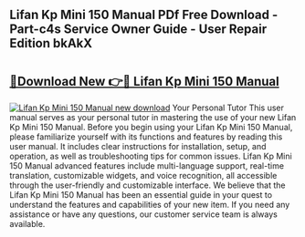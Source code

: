 ## Lifan Kp Mini 150 Manual PDf Free Download - Part-c4s Service Owner Guide - User Repair Edition bkAkX

# <h2><a href="http://bc36976.oget.top/?id=Lifan+Kp+Mini+150+Manual">🔗Download New 👉🔴 Lifan Kp Mini 150 Manual</a></h2>

[![Lifan Kp Mini 150 Manual new download](https://i.imgur.com/5g1atiW.png)](http://bc36976.oget.top/?id=Lifan+Kp+Mini+150+Manual)
Your Personal Tutor This user manual serves as your personal tutor in mastering the use of your new Lifan Kp Mini 150 Manual. Before you begin using your Lifan Kp Mini 150 Manual, please familiarize yourself with its functions and features by reading this user manual. It includes clear instructions for installation, setup, and operation, as well as troubleshooting tips for common issues. Lifan Kp Mini 150 Manual advanced features include multi-language support, real-time translation, customizable widgets, and voice recognition, all accessible through the user-friendly and customizable interface. We believe that the Lifan Kp Mini 150 Manual has been an essential guide in your quest to understand the features and capabilities of your new item. If you need any assistance or have any questions, our customer service team is always available.
